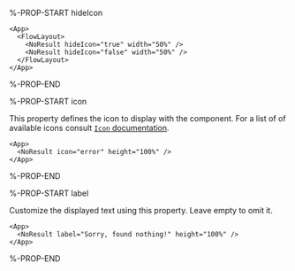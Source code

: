 %-PROP-START hideIcon

```xmlui-pg copy display name="Example: hideIcon"
<App>
  <FlowLayout>
    <NoResult hideIcon="true" width="50%" />
    <NoResult hideIcon="false" width="50%" />
  </FlowLayout>
</App>
```

%-PROP-END

%-PROP-START icon

This property defines the icon to display with the component. For a list of of available icons consult [`Icon` documentation](/components/Icon).

```xmlui-pg copy display name="Example: icon"
<App>
  <NoResult icon="error" height="100%" />
</App>
```

%-PROP-END

%-PROP-START label

Customize the displayed text using this property. Leave empty to omit it.

```xmlui-pg copy display name="Example: label"
<App>
  <NoResult label="Sorry, found nothing!" height="100%" />
</App>
```

%-PROP-END
